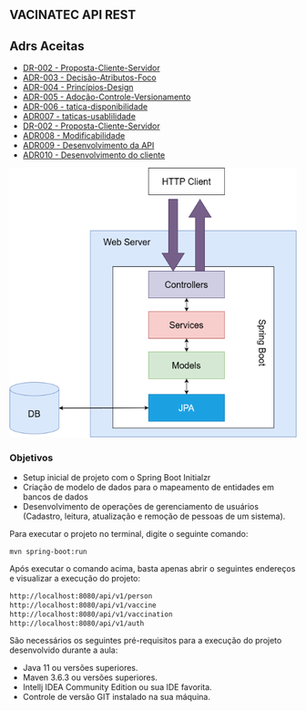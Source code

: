 <h2>VACINATEC API REST</h2>

## Adrs Aceitas

* [DR-002 - Proposta-Cliente-Servidor](adrs/aceitas/ADR-002-Proposta-Cliente-Servidor.md)
* [ADR-003 - Decisão-Atributos-Foco](adrs/aceitas/ADR-003-Decisão-Atributos-Foco.md)
* [ADR-004 - Princípios-Design](adrs/aceitas/ADR-004-Princípios-Design.md)
* [ADR-005 - Adoção-Controle-Versionamento](adrs/aceitas/ADR-005-Adoção-Controle-Versionamento.md)
* [ADR-006 - tatica-disponibilidade](adrs/aceitas/ADR-006-tatica-disponibilidade.md)
* [ADR007 - taticas-usablilidade](adrs/aceitas/ADR007-taticas-usablilidade.md)
* [DR-002 - Proposta-Cliente-Servidor](adrs/aceitas/ADR-002-Proposta-Cliente-Servidor.md)
* [ADR008 - Modificabilidade](adrs/aceitas/ADR-002-Proposta-Cliente-Servidor.md)
* [ADR009 - Desenvolvimento da API](adrs/aceitas/ADR9:Desenvolvimento-da-API.md)
* [ADR010 - Desenvolvimento do cliente](adrs/aceitas/ADR10Desenvolvimento-do-cliente.md)

![Arquitetura](adrs/aceitas/app-architecture.png)

### Objetivos

* Setup inicial de projeto com o Spring Boot Initialzr 
* Criação de modelo de dados para o mapeamento de entidades em bancos de dados
* Desenvolvimento de operações de gerenciamento de usuários (Cadastro, leitura, atualização e remoção de pessoas de um sistema).

Para executar o projeto no terminal, digite o seguinte comando:

```shell script
mvn spring-boot:run 
```

Após executar o comando acima, basta apenas abrir o seguintes endereços e visualizar a execução do projeto:

```
http://localhost:8080/api/v1/person
http://localhost:8080/api/v1/vaccine
http://localhost:8080/api/v1/vaccination
http://localhost:8080/api/v1/auth
```


São necessários os seguintes pré-requisitos para a execução do projeto desenvolvido durante a aula:

* Java 11 ou versões superiores.
* Maven 3.6.3 ou versões superiores.
* Intellj IDEA Community Edition ou sua IDE favorita.
* Controle de versão GIT instalado na sua máquina.
